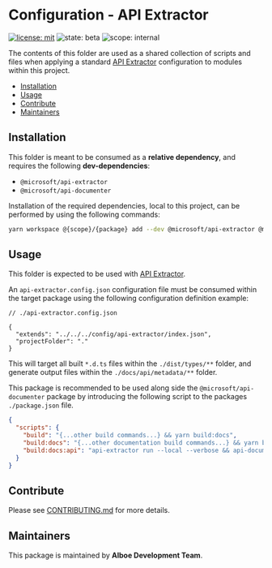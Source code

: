 # Configuration - API Extractor

[![license: mit](https://img.shields.io/badge/License-MIT-blueviolet?style=flat-square)](https://github.com/alboe-development/alboe/blob/main/LICENSE)
![state: beta](https://img.shields.io/badge/State\-Beta-blue?style=flat-square)
![scope: internal](https://img.shields.io/badge/Scope-Internal-red?style=flat-square)

The contents of this folder are used as a shared collection of scripts and files when applying a standard [API Extractor](https://api-extractor.com/) configuration to modules within this project.

* [Installation](#installation)
* [Usage](#usage)
* [Contribute](#contribute)
* [Maintainers](#maintainers)

## Installation

This folder is meant to be consumed as a **relative dependency**, and requires the following **dev-dependencies**:

* `@microsoft/api-extractor`
* `@microsoft/api-documenter`

Installation of the required dependencies, local to this project, can be performed by using the following commands:

```bash
yarn workspace @{scope}/{package} add --dev @microsoft/api-extractor @microsoft/api-documenter
```

## Usage

This folder is expected to be used with [API Extractor](https://api-extractor.com/).

An `api-extractor.config.json` configuration file must be consumed within the target package using the following configuration definition example:

```jsonc
// ./api-extractor.config.json

{
  "extends": "../../../config/api-extractor/index.json",
  "projectFolder": "."
}
```

This will target all built `*.d.ts` files within the `./dist/types/**` folder, and generate output files within the `./docs/api/metadata/**` folder.

This package is recommended to be used along side the `@microsoft/api-documenter` package by introducing the following script to the packages `./package.json` file.

```json
{
  "scripts": {
    "build": "{...other build commands...} && yarn build:docs",
    "build:docs": "{...other documentation build commands...} && yarn build:docs:api",
    "build:docs:api": "api-extractor run --local --verbose && api-documenter markdown --input-folder ./docs/api/metadata --output-folder ./docs/api/markdown",
  }
}
```

## Contribute

Please see [CONTRIBUTING.md](https://github.com/alboe-development/alboe/blob/main/CONTRIBUTING.md) for more details.

## Maintainers

This package is maintained by **Alboe Development Team**.
